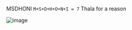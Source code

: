 MSDHONI ```M+S+D+H+O+N+I = 7``` Thala for a reason

![image](https://github.com/anurag12-webster/thalaforareason/assets/75563673/1c11da5e-81dc-47d6-ac16-85848a50f1e1)
